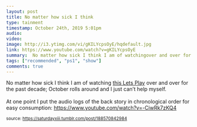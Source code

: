 ```yaml
---
layout: post
title: No matter how sick I think
type: tainment
timestamp: October 24th, 2019 5:01pm
audio: 
video: 
image: http://i3.ytimg.com/vi/gKILYcpsOyE/hqdefault.jpg
link: https://www.youtube.com/watch?v=gKILYcpsOyE
summary:  No matter how sick I think I am of watchingover and over for the past decade; October rolls around and I just can’t help myself.At one p...
tags: ["recommended", "ps1", "show"]
comments: true
---
```

    
No matter how sick I think I am of watching <a href="https://www.youtube.com/playlist?list=PL8D687CA0AFC4C655" target="_blank">this Lets Play</a> over and over for the past decade; October rolls around and I just can’t help myself.  <br/><br/>At one point I put the audio logs of the back story in chronological order for easy consumption: <a href="https://www.youtube.com/watch?v=-CiwRk7zKQ4" target="_blank">https://www.youtube.com/watch?v=-CiwRk7zKQ4</a>
 
  
<small>source: https://saturdayxiii.tumblr.com/post/188570842984</small>